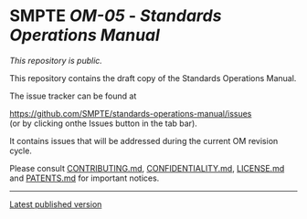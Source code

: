 # SMPTE _OM-05_ - _Standards Operations Manual_

_This repository is *public*._

This repository contains the draft copy of the Standards Operations Manual.

The issue tracker can be found at

https://github.com/SMPTE/standards-operations-manual/issues<br>
(or by clicking onthe Issues button in the tab bar).

It contains issues that will be addressed during the current OM revision cycle.

Please consult [CONTRIBUTING.md](./CONTRIBUTING.md), [CONFIDENTIALITY.md](./CONFIDENTIALITY.md), [LICENSE.md](./LICENSE.md) and
[PATENTS.md](./PATENTS.md) for important notices.

----

[Latest published version](https://doc.smpte-doc.org/standards-operations-manual/main/)
